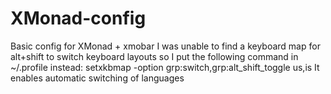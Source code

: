 XMonad-config
=============
Basic config for XMonad + xmobar
I was unable to find a keyboard map for alt+shift to switch keyboard layouts so I put the following command in ~/.profile instead:
setxkbmap -option grp:switch,grp:alt_shift_toggle us,is
It enables automatic switching of languages
